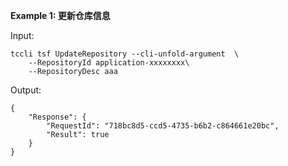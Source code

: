 **Example 1: 更新仓库信息**



Input: 

```
tccli tsf UpdateRepository --cli-unfold-argument  \
    --RepositoryId application-xxxxxxxx\
    --RepositoryDesc aaa
```

Output: 
```
{
    "Response": {
        "RequestId": "718bc8d5-ccd5-4735-b6b2-c864661e20bc",
        "Result": true
    }
}
```

